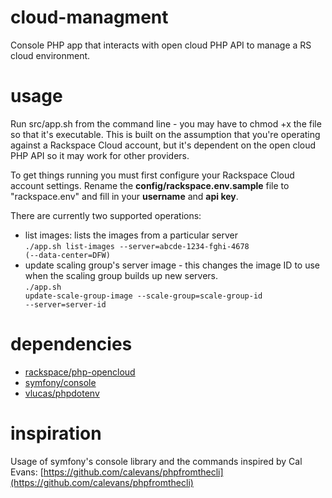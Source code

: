 cloud-managment
===============

Console PHP app that interacts with open cloud PHP API to manage a RS cloud environment. 

usage
=====
Run src/app.sh from the command line - you may have to chmod +x the file so that it's executable. This is built on the assumption that you're operating against a Rackspace Cloud account, but it's dependent on the open cloud PHP API so it may work for other providers.

To get things running you must first configure your Rackspace Cloud account settings. Rename the **config/rackspace.env.sample** file to "rackspace.env" and fill in your **username** and **api key**.

There are currently two supported operations:

* list images: lists the images from a particular server<br/><code>./app.sh list-images --server=abcde-1234-fghi-4678 (--data-center=DFW)</code>
* update scaling group's server image - this changes the image ID to use when the scaling group builds up new servers.<br/><code>./app.sh update-scale-group-image --scale-group=scale-group-id --server=server-id</code>

dependencies
===
* [rackspace/php-opencloud](https://github.com/rackspace/php-opencloud)
* [symfony/console](https://github.com/symfony/Console)
* [vlucas/phpdotenv](https://github.com/vlucas/phpdotenv)

inspiration
===
Usage of symfony's console library and the commands inspired by Cal Evans: [https://github.com/calevans/phpfromthecli](https://github.com/calevans/phpfromthecli)
